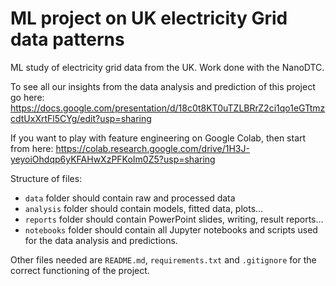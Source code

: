 # ML project on UK electricity Grid data patterns

ML study of electricity grid data from the UK. Work done with the NanoDTC.

To see all our insights from the data analysis and prediction of this project go here:
https://docs.google.com/presentation/d/18c0t8KT0uTZLBRrZ2ci1qo1eGTtmzcdtUxXrtFl5CYg/edit?usp=sharing

If you want to play with feature engineering on Google Colab, then start from here:
https://colab.research.google.com/drive/1H3J-yeyoiOhdqp6yKFAHwXzPFKoIm0Z5?usp=sharing

Structure of files:
- `data` folder should contain raw and processed data
- `analysis` folder should contain models, fitted data, plots...
- `reports` folder should contain PowerPoint slides, writing, result reports...
- `notebooks` folder should contain all Jupyter notebooks and scripts used for the data analysis and predictions.

Other files needed are `README.md`, `requirements.txt` and `.gitignore` for the correct functioning of the project.
